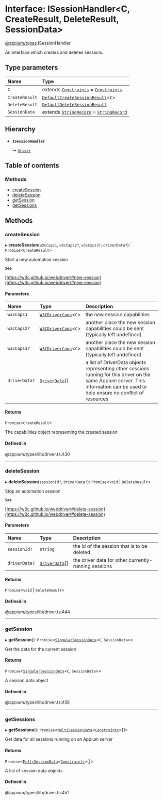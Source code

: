 # Interface: ISessionHandler<C, CreateResult, DeleteResult, SessionData\>

[@appium/types](../modules/appium_types.md).ISessionHandler

An interface which creates and deletes sessions.

## Type parameters

| Name | Type |
| :------ | :------ |
| `C` | extends [`Constraints`](../modules/appium_types.md#constraints) = [`Constraints`](../modules/appium_types.md#constraints) |
| `CreateResult` | [`DefaultCreateSessionResult`](../modules/appium_types.md#defaultcreatesessionresult)<`C`\> |
| `DeleteResult` | [`DefaultDeleteSessionResult`](../modules/appium_types.md#defaultdeletesessionresult) |
| `SessionData` | extends [`StringRecord`](../modules/appium_types.md#stringrecord) = [`StringRecord`](../modules/appium_types.md#stringrecord) |

## Hierarchy

- **`ISessionHandler`**

  ↳ [`Driver`](appium_types.Driver.md)

## Table of contents

### Methods

- [createSession](appium_types.ISessionHandler.md#createsession)
- [deleteSession](appium_types.ISessionHandler.md#deletesession)
- [getSession](appium_types.ISessionHandler.md#getsession)
- [getSessions](appium_types.ISessionHandler.md#getsessions)

## Methods

### createSession

▸ **createSession**(`w3cCaps1`, `w3cCaps2?`, `w3cCaps3?`, `driverData?`): `Promise`<`CreateResult`\>

Start a new automation session

**`See`**

[https://w3c.github.io/webdriver/#new-session](https://w3c.github.io/webdriver/#new-session)

#### Parameters

| Name | Type | Description |
| :------ | :------ | :------ |
| `w3cCaps1` | [`W3CDriverCaps`](../modules/appium_types.md#w3cdrivercaps)<`C`\> | the new session capabilities |
| `w3cCaps2?` | [`W3CDriverCaps`](../modules/appium_types.md#w3cdrivercaps)<`C`\> | another place the new session capabilities could be sent (typically left undefined) |
| `w3cCaps3?` | [`W3CDriverCaps`](../modules/appium_types.md#w3cdrivercaps)<`C`\> | another place the new session capabilities could be sent (typically left undefined) |
| `driverData?` | [`DriverData`](../modules/appium_types.md#driverdata)[] | a list of DriverData objects representing other sessions running for this driver on the same Appium server. This information can be used to help ensure no conflict of resources |

#### Returns

`Promise`<`CreateResult`\>

The capabilities object representing the created session

#### Defined in

@appium/types/lib/driver.ts:430

___

### deleteSession

▸ **deleteSession**(`sessionId?`, `driverData?`): `Promise`<`void` \| `DeleteResult`\>

Stop an automation session

**`See`**

[https://w3c.github.io/webdriver/#delete-session](https://w3c.github.io/webdriver/#delete-session)

#### Parameters

| Name | Type | Description |
| :------ | :------ | :------ |
| `sessionId?` | `string` | the id of the session that is to be deleted |
| `driverData?` | [`DriverData`](../modules/appium_types.md#driverdata)[] | the driver data for other currently-running sessions |

#### Returns

`Promise`<`void` \| `DeleteResult`\>

#### Defined in

@appium/types/lib/driver.ts:444

___

### getSession

▸ **getSession**(): `Promise`<[`SingularSessionData`](../modules/appium_types.md#singularsessiondata)<`C`, `SessionData`\>\>

Get the data for the current session

#### Returns

`Promise`<[`SingularSessionData`](../modules/appium_types.md#singularsessiondata)<`C`, `SessionData`\>\>

A session data object

#### Defined in

@appium/types/lib/driver.ts:458

___

### getSessions

▸ **getSessions**(): `Promise`<[`MultiSessionData`](appium_types.MultiSessionData.md)<[`Constraints`](../modules/appium_types.md#constraints)\>[]\>

Get data for all sessions running on an Appium server

#### Returns

`Promise`<[`MultiSessionData`](appium_types.MultiSessionData.md)<[`Constraints`](../modules/appium_types.md#constraints)\>[]\>

A list of session data objects

#### Defined in

@appium/types/lib/driver.ts:451
